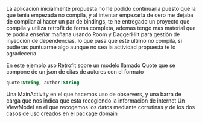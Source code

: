 La aplicacion inicialmente propuesta no he podido continuarla puesto que la que tenia empezada no compila, y al intentar empezarla de cero me dejaba de compilar
al hacer un par de bindings, te he entregado un proyecto que compila y utiliza retrofit de forma completa, ademas tengo mas material que te podria enseñar mañana 
usando Room y DaggerHilt para gestión de inyección de dependencias, lo que pasa que este ultimo no compila, si pudieras puntuarme algo aunque no sea la actividad 
propuesta te lo agradecería.

En este ejemplo uso Retrofit sobre un modelo llamado Quote que se compone de un json de citas de autores con el formato 
```kotlin 
quote:String, author:String
```
Una MainActivity en el que hacemos uso de observers, y una barra de carga que nos indica que esta recogiendo la informacion de internet 
Un ViewModel en el que recogemos los datos mediante corrutinas y de los dos casos de uso creados en el package domain

